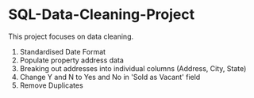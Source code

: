 # SQL-Data-Cleaning-Project

This project focuses on data cleaning.
1. Standardised Date Format
2. Populate property address data
3. Breaking out addresses into individual columns (Address, City, State)
4. Change Y and N to Yes and No in 'Sold as Vacant' field
5. Remove Duplicates
